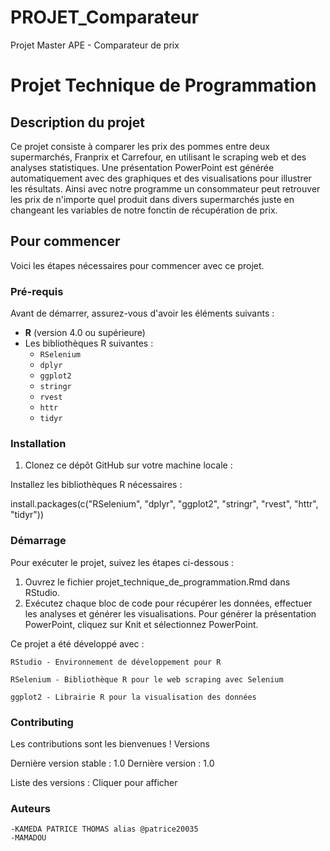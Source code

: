 # PROJET_Comparateur
Projet Master APE - Comparateur de prix 
# Projet Technique de Programmation  

## Description du projet  
Ce projet consiste à comparer les prix des pommes entre deux supermarchés, Franprix et Carrefour, en utilisant le scraping web et des analyses statistiques. Une présentation PowerPoint est générée automatiquement avec des graphiques et des visualisations pour illustrer les résultats.
Ainsi avec notre programme un consommateur peut retrouver les prix de n'importe quel produit dans divers supermarchés juste en changeant les variables de notre fonctin de récupération de prix.


## Pour commencer  

Voici les étapes nécessaires pour commencer avec ce projet. 

### Pré-requis  
Avant de démarrer, assurez-vous d'avoir les éléments suivants :  

- **R** (version 4.0 ou supérieure)  
- Les bibliothèques R suivantes :  
  - `RSelenium`  
  - `dplyr`  
  - `ggplot2`  
  - `stringr`  
  - `rvest`  
  - `httr`  
  - `tidyr`  


### Installation  

1. Clonez ce dépôt GitHub sur votre machine locale :  

Installez les bibliothèques R nécessaires :

install.packages(c("RSelenium", "dplyr", "ggplot2", "stringr", "rvest", "httr", "tidyr"))

### Démarrage

Pour exécuter le projet, suivez les étapes ci-dessous :

   1. Ouvrez le fichier projet_technique_de_programmation.Rmd dans RStudio.
   2. Exécutez chaque bloc de code pour récupérer les données, effectuer les analyses et générer les visualisations.
    Pour générer la présentation PowerPoint, cliquez sur Knit et sélectionnez PowerPoint.


Ce projet a été développé avec :

    RStudio - Environnement de développement pour R
    
    RSelenium - Bibliothèque R pour le web scraping avec Selenium
    
    ggplot2 - Librairie R pour la visualisation des données
    

### Contributing

Les contributions sont les bienvenues !
Versions

Dernière version stable : 1.0
Dernière version : 1.0

Liste des versions : Cliquer pour afficher

### Auteurs

    -KAMEDA PATRICE THOMAS alias @patrice20035
    -MAMADOU


